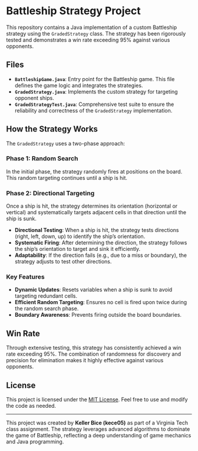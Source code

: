 # Battleship Strategy Project

This repository contains a Java implementation of a custom Battleship strategy using the `GradedStrategy` class. The strategy has been rigorously tested and demonstrates a win rate exceeding 95% against various opponents.

## Files

- **`BattleshipGame.java`**: Entry point for the Battleship game. This file defines the game logic and integrates the strategies.
- **`GradedStrategy.java`**: Implements the custom strategy for targeting opponent ships.
- **`GradedStrategyTest.java`**: Comprehensive test suite to ensure the reliability and correctness of the `GradedStrategy` implementation.

## How the Strategy Works

The `GradedStrategy` uses a two-phase approach:

### Phase 1: Random Search
In the initial phase, the strategy randomly fires at positions on the board. This random targeting continues until a ship is hit.

### Phase 2: Directional Targeting
Once a ship is hit, the strategy determines its orientation (horizontal or vertical) and systematically targets adjacent cells in that direction until the ship is sunk.

- **Directional Testing**: When a ship is hit, the strategy tests directions (right, left, down, up) to identify the ship’s orientation.
- **Systematic Firing**: After determining the direction, the strategy follows the ship’s orientation to target and sink it efficiently.
- **Adaptability**: If the direction fails (e.g., due to a miss or boundary), the strategy adjusts to test other directions.

### Key Features
- **Dynamic Updates**: Resets variables when a ship is sunk to avoid targeting redundant cells.
- **Efficient Random Targeting**: Ensures no cell is fired upon twice during the random search phase.
- **Boundary Awareness**: Prevents firing outside the board boundaries.

## Win Rate
Through extensive testing, this strategy has consistently achieved a win rate exceeding 95%. The combination of randomness for discovery and precision for elimination makes it highly effective against various opponents.



## License
This project is licensed under the [MIT License](LICENSE). Feel free to use and modify the code as needed.

---

This project was created by **Keller Bice (kece05)** as part of a Virginia Tech class assignment. The strategy leverages advanced algorithms to dominate the game of Battleship, reflecting a deep understanding of game mechanics and Java programming.

